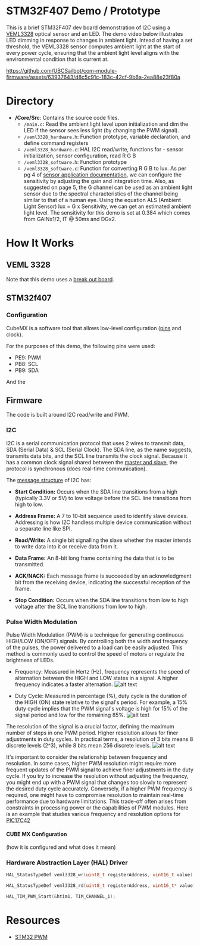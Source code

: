 # STM32F407 Demo / Prototype
This is a brief STM32F407 dev board demonstration of I2C using a [VEML3328](https://www.vishay.com/docs/84968/veml3328.pdf) optical sensor and an LED. The demo video below illustrates LED dimming in response to changes in ambient light. Intead of having a set threshold, the VEML3328 sensor computes ambient light at the start of every power cycle, ensuring that the ambient light level aligns with the environmental condition that is current at.

https://github.com/UBCSailbot/com-module-firmware/assets/63937643/d8c5c91c-183c-42cf-9b6a-2ea88e23f80a

# Directory
- **/Core/Src**: Contains the source code files.
  - `/main.c`: Read the ambient light level upon initialization and dim the LED if the sensor sees less light (by changing the PWM signal).
  - `/veml3328_hardware.h`: Function prototype, variable declaration, and define command registers 
  - `/veml3328_hardware.c`: HAL I2C read/write, functions for - sensor initialization, sensor configuration, read R G B
  - `/veml3328_software.h`: Function prototype
  - `/veml3328_software.c`: Function for converting R G B to lux. As per pg 4 of [sensor application documentation](https://www.vishay.com/docs/80010/designingveml3328.pdf), we can configure the sensitivity by adjusting the gain and integration time. Also, as suggested on page 5, the G channel can be used as an ambient light sensor due to the spectral characteristics of the channel being similar to that of a human eye. Using the equation ALS (Ambient Light Sensor) lux = G x Sensitivity, we can get an estimated ambient light level. The sensitivity for this demo is set at 0.384 which comes from GAINx1/2, IT @ 50ms and DGx2. 

# How It Works
## VEML 3328
Note that this demo uses a [break out board](https://www.mikroe.com/color-10-click).

## STM32f407
### Configuration
CubeMX is a software tool that allows low-level configuration ([pins](https://microcontrollerslab.com/wp-content/uploads/2019/12/stm32f4-discovery-pinout.png) and clock).

For the purposes of this demo, the following pins were used:
- PE9: PWM
- PB8: SCL
- PB9: SDA

And the 

## Firmware
The code is built around I2C read/write and PWM.

### I2C
I2C is a serial communication protocol that uses 2 wires to transmit data, SDA (Serial Data) & SCL (Serial Clock). The SDA line, as the name suggests, transmits data bits, and the SCL line transmits the clock signal. Because it has a common clock signal shared between the [master and slave](https://www.circuitbasics.com/wp-content/uploads/2016/01/Introduction-to-I2C-Single-Master-Single-Slave.png), the protocol is synchronous (does real-time communication). 

The [message structure](https://www.circuitbasics.com/wp-content/uploads/2016/01/Introduction-to-I2C-Message-Frame-and-Bit-2.png) of I2C has:
- **Start Condition:** Occurs when the SDA line transitions from a high (typically 3.3V or 5V) to low voltage before the SCL line transitions from high to low.

- **Address Frame:** A 7 to 10-bit sequence used to identify slave devices. Addressing is how I2C handless multiple device communication without a separate line like SPI.

- **Read/Write:** A single bit signalling the slave whether the master intends to write data into it or receive data from it.

- **Data Frame:** An 8-bit long frame containing the data that is to be transmitted.

- **ACK/NACK:** Each message frame is succeeded by an acknowledgment bit from the receiving device, indicating the successful reception of the frame.

- **Stop Condition:** Occurs when the SDA line transitions from low to high voltage after the SCL line transitions from low to high.

### Pulse Width Modulation
Pulse Width Modulation (PWM) is a technique for generating continuous HIGH/LOW (ON/OFF) signals. By controlling both the width and frequency of the pulses, the power delivered to a load can be easily adjusted. This method is commonly used to control the speed of motors or regulate the brightness of LEDs.

- Frequency: Measured in Hertz (Hz), frequency represents the speed of alternation between the HIGH and LOW states in a signal. A higher frequency indicates a faster alternation. 
![alt text](https://cdn-0.deepbluembedded.com/wp-content/uploads/2023/05/Arduino-PWM-Signal-DutyCycle-Frequency-Equation.jpg?ezimgfmt=ng:webp/ngcb6)

- Duty Cycle: Measured in percentage (%), duty cycle is the duration of the HIGH (ON) state relative to the signal's period. For example, a 15% duty cycle implies that the PWM signal's voltage is high for 15% of the signal period and low for the remaining 85%.
![alt text](https://cdn-0.deepbluembedded.com/wp-content/uploads/2023/05/Arduino-PWM-Duty-Cycle-Equation.jpg?ezimgfmt=ng:webp/ngcb6)

The resolution of the signal is a crucial factor, defining the maximum number of steps in one PWM period. Higher resolution allows for finer adjustments in duty cycles. In practical terms, a resolution of 3 bits means 8 discrete levels (2^3), while 8 bits mean 256 discrete levels. 
![alt text](https://www.eeweb.com/wp-content/uploads/articles-articles-pwm-1374007966.png)

It's important to consider the relationship between frequency and resolution. In some cases, higher PWM resolution might require more frequent updates of the PWM signal to achieve finer adjustments in the duty cycle. If you try to increase the resolution without adjusting the frequency, you might end up with a PWM signal that changes too slowly to represent the desired duty cycle accurately. Conversely, if a higher PWM frequency is required, one might have to compromise resolution to maintain real-time performance due to hardware limitations. This trade-off often arises from constraints in processing power or the capabilities of PWM modules. Here is an example that studies various frequency and resolution options for [PIC17C42](http://www.t-es-t.hu/download/microchip/an539c.pdf)

#### CUBE MX Configuration
(how it is configured and what does it mean)

### Hardware Abstraction Layer (HAL) Driver
```C
HAL_StatusTypeDef veml3328_wr(uint8_t registerAddress, uint16_t value)

HAL_StatusTypeDef veml3328_rd(uint8_t registerAddress, uint16_t* value)

HAL_TIM_PWM_Start(&htim1, TIM_CHANNEL_1);
```

# Resources
- [STM32 PWM](https://deepbluembedded.com/stm32-pwm-example-timer-pwm-mode-tutorial/)
